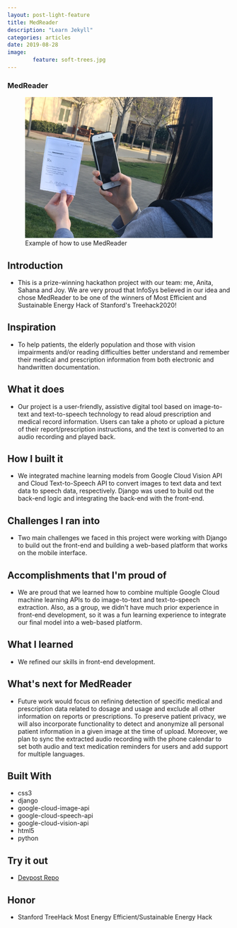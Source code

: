 ```yaml
---
layout: post-light-feature
title: MedReader
description: "Learn Jekyll"
categories: articles
date: 2019-08-28
image: 
        feature: soft-trees.jpg
---
```



### MedReader

<figure>
	<img src="https://raw.githubusercontent.com/Joyliu290/MedReader/master/ExampleImg.jpg">
	<figcaption>Example of how to use MedReader</figcaption>
</figure>

## Introduction
- This is a prize-winning hackathon project with our team: me, Anita, Sahana and Joy. We are very proud that InfoSys believed in our idea and chose MedReader to be one of the winners of Most Efficient and Sustainable Energy Hack of Stanford's Treehack2020!

## Inspiration
- To help patients, the elderly population and those with vision impairments and/or reading difficulties better understand and remember their medical and prescription information from both electronic and handwritten documentation.

## What it does
- Our project is a user-friendly, assistive digital tool based on image-to-text and text-to-speech technology to read aloud prescription and medical record information. Users can take a photo or upload a picture of their report/prescription instructions, and the text is converted to an audio recording and played back.

## How I built it
- We integrated machine learning models from Google Cloud Vision API and Cloud Text-to-Speech API to convert images to text data and text data to speech data, respectively. Django was used to build out the back-end logic and integrating the back-end with the front-end.

## Challenges I ran into
- Two main challenges we faced in this project were working with Django to build out the front-end and building a web-based platform that works on the mobile interface.

## Accomplishments that I'm proud of
- We are proud that we learned how to combine multiple Google Cloud machine learning APIs to do image-to-text and text-to-speech extraction. Also, as a group, we didn't have much prior experience in front-end development, so it was a fun learning experience to integrate our final model into a web-based platform.

## What I learned
- We refined our skills in front-end development.

## What's next for MedReader
- Future work would focus on refining detection of specific medical and prescription data related to dosage and usage and exclude all other information on reports or prescriptions. To preserve patient privacy, we will also incorporate functionality to detect and anonymize all personal patient information in a given image at the time of upload. Moreover, we plan to sync the extracted audio recording with the phone calendar to set both audio and text medication reminders for users and add support for multiple languages.

## Built With
- css3
- django
- google-cloud-image-api
- google-cloud-speech-api
- google-cloud-vision-api
- html5
- python

## Try it out
- [Devpost Repo](https://devpost.com/software/medreader)

## Honor
- Stanford TreeHack Most Energy Efficient/Sustainable Energy Hack